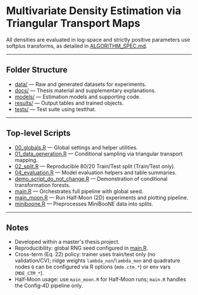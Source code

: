 # Multivariate Density Estimation via Triangular Transport Maps
All densities are evaluated in log-space and strictly positive parameters use softplus transforms, as detailed in [ALGORITHM_SPEC.md](ALGORITHM_SPEC.md).

* * *

## Folder Structure
- [data/](data/) — Raw and generated datasets for experiments.
- [docs/](docs/) — Thesis material and supplementary explanations.
- [models/](models/) — Estimation models and supporting code.
- [results/](results/) — Output tables and trained objects.
- [tests/](tests/) — Test suite using testthat.

* * *

## Top-level Scripts
- [00_globals.R](00_globals.R) — Global settings and helper utilities.
- [01_data_generation.R](01_data_generation.R) — Conditional sampling via triangular transport mapping.
- [02_split.R](02_split.R) — Reproducible 80/20 Train/Test split (Train/Test only).
- [04_evaluation.R](04_evaluation.R) — Model evaluation helpers and table summaries.
- [demo_script_do_not_change.R](demo_script_do_not_change.R) — Demonstration of conditional transformation forests.
- [main.R](main.R) — Orchestrates full pipeline with global seed.
- [main_moon.R](main_moon.R) — Run Half‑Moon (2D) experiments and plotting pipeline.
- [miniboone.R](miniboone.R) — Preprocesses MiniBooNE data into splits.

* * *

## Notes
- Developed within a master's thesis project.
- Reproducibility: global RNG seed configured in [main.R](main.R).
- Cross-term (Eq. 22) policy: trainer uses train/test only (no validation/CV); ridge weights `lambda_non`/`lambda_mon` and quadrature nodes `Q` can be configured via R options (`mde.ctm.*`) or env vars (`MDE_CTM_*`).
- Half‑Moon usage: use `main_moon.R` for Half‑Moon runs; `main.R` handles the Config‑4D pipeline only.
